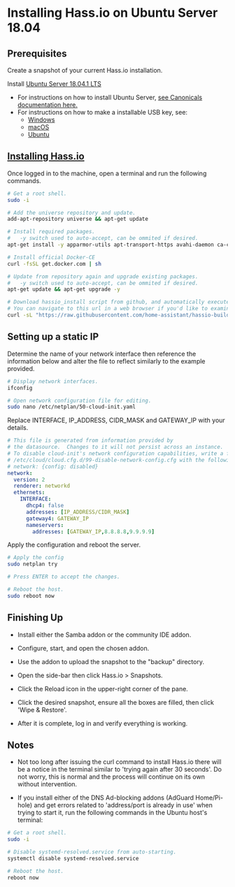# Installing Hass.io on Ubuntu Server 18.04

## Prerequisites

Create a snapshot of your current Hass.io installation.

Install [Ubuntu Server 18.04.1 LTS](https://www.ubuntu.com/download/server)

* For instructions on how to install Ubuntu Server, [see Canonicals documentation here.](https://tutorials.ubuntu.com/tutorial/tutorial-install-ubuntu-server#0)
* For instructions on how to make a installable USB key, see:
  * [Windows](https://tutorials.ubuntu.com/tutorial/tutorial-create-a-usb-stick-on-windows#0)
  * [macOS](https://tutorials.ubuntu.com/tutorial/tutorial-create-a-usb-stick-on-macos#0)
  * [Ubuntu](https://tutorials.ubuntu.com/tutorial/tutorial-create-a-usb-stick-on-ubuntu#0)

## [Installing Hass.io](https://www.home-assistant.io/hassio/installation/#alternative-install-on-generic-linux-server)

Once logged in to the machine, open a terminal and run the following commands.

```bash
# Get a root shell.
sudo -i

# Add the universe repository and update.
add-apt-repository universe && apt-get update

# Install required packages.
#   -y switch used to auto-accept, can be ommited if desired.
apt-get install -y apparmor-utils apt-transport-https avahi-daemon ca-certificates curl dbus jq network-manager socat software-properties-common

# Install official Docker-CE
curl -fsSL get.docker.com | sh

# Update from repository again and upgrade existing packages.
#   -y switch used to auto-accept, can be ommited if desired.
apt-get update && apt-get upgrade -y

# Download hassio_install script from github, and automatically execute it in a bash shell.
# You can navigate to this url in a web browser if you'd like to examine the script before running.
curl -sL "https://raw.githubusercontent.com/home-assistant/hassio-build/master/install/hassio_install" | bash -s
```

## Setting up a static IP

Determine the name of your network interface then reference the information below and alter the file to reflect similarly to the example provided.

```bash
# Display network interfaces.
ifconfig

# Open network configuration file for editing.
sudo nano /etc/netplan/50-cloud-init.yaml
```

Replace INTERFACE, IP_ADDRESS, CIDR_MASK and GATEWAY_IP with your details.

```yaml
# This file is generated from information provided by
# the datasource.  Changes to it will not persist across an instance.
# To disable cloud-init's network configuration capabilities, write a file
# /etc/cloud/cloud.cfg.d/99-disable-network-config.cfg with the following:
# network: {config: disabled}
network:
  version: 2
  renderer: networkd
  ethernets:
    INTERFACE:
      dhcp4: false
      addresses: [IP_ADDRESS/CIDR_MASK]
      gateway4: GATEWAY_IP
      nameservers:
        addresses: [GATEWAY_IP,8.8.8.8,9.9.9.9]
```

Apply the configuration and reboot the server.

```bash
# Apply the config
sudo netplan try

# Press ENTER to accept the changes.

# Reboot the host.
sudo reboot now
```

## Finishing Up

* Install either the Samba addon or the community IDE addon.

* Configure, start, and open the chosen addon.

* Use the addon to upload the snapshot to the "backup" directory.

* Open the side-bar then click Hass.io > Snapshots.

* Click the Reload icon in the upper-right corner of the pane.

* Click the desired snapshot, ensure all the boxes are filled, then click 'Wipe & Restore'.

* After it is complete, log in and verify everything is working.

## Notes

* Not too long after issuing the curl command to install Hass.io there will be a notice in the terminal similar to 'trying again after 30 seconds'. Do not worry, this is normal and the process will continue on its own without intervention.

* If you install either of the DNS Ad-blocking addons (AdGuard Home/Pi-hole) and get errors related to 'address/port is already in use' when trying to start it, run the following commands in the Ubuntu host's terminal:

```bash
# Get a root shell.
sudo -i

# Disable systemd-resolved.service from auto-starting.
systemctl disable systemd-resolved.service

# Reboot the host.
reboot now
```

